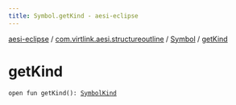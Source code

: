 ```yaml
---
title: Symbol.getKind - aesi-eclipse
---
```


[aesi-eclipse](../../index.html) / [com.virtlink.aesi.structureoutline](../index.html) / [Symbol](index.html) / [getKind](.)

# getKind

`open fun getKind(): `[`SymbolKind`](../-symbol-kind/index.html)